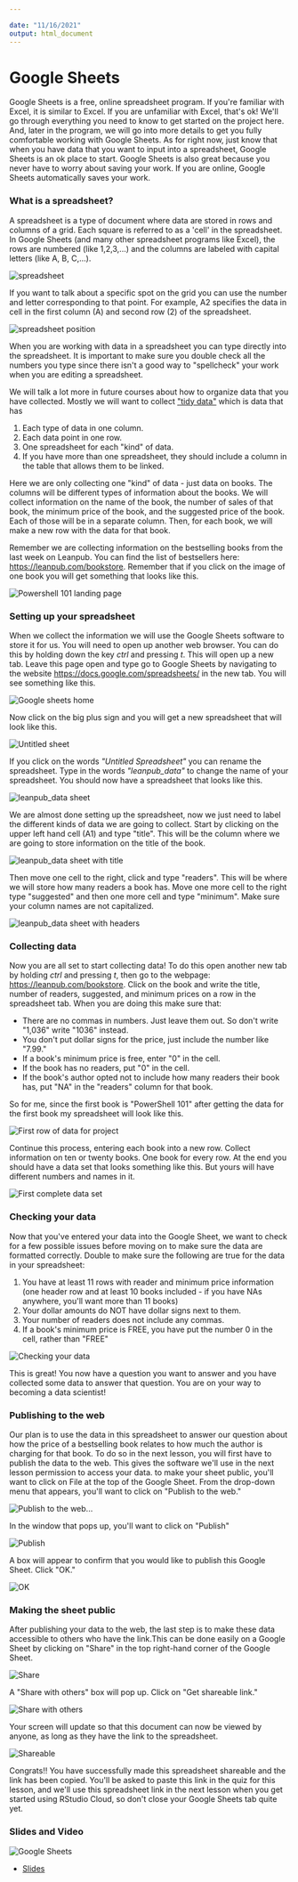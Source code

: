 ```yaml
---

date: "11/16/2021"
output: html_document
---
```




# Google Sheets

Google Sheets is a free, online spreadsheet program. If you're familiar with Excel, it is similar to Excel. If you are unfamiliar with Excel, that's ok! We'll go through everything you need to know to get started on the project here. And, later in the program, we will go into more details to get you fully comfortable working with Google Sheets. As for right now, just know that when you have data that you want to input into a spreadsheet, Google Sheets is an ok place to start. Google Sheets is also great because you never have to worry about saving your work. If you are online, Google Sheets automatically saves your work.

### What is a spreadsheet?

A spreadsheet is a type of document where data are stored in rows and columns of a grid. Each square is referred to as a 'cell' in the spreadsheet. In Google Sheets (and many other spreadsheet programs like Excel), the rows are numbered (like 1,2,3,...) and the columns are labeled with capital letters (like A, B, C,...).


![spreadsheet](https://docs.google.com/presentation/d/1EPt7DuMZOqJMElDNMi3PWO66OytMlWPoc-RsopdVxNM/export/png?id=1EPt7DuMZOqJMElDNMi3PWO66OytMlWPoc-RsopdVxNM&pageid=g2bfdb07292_0_151)

If you want to talk about a specific spot on the grid you can use the number and letter corresponding to that point. For example, A2 specifies the data in cell in the first column (A) and second row (2) of the spreadsheet.


![spreadsheet position](https://docs.google.com/presentation/d/1EPt7DuMZOqJMElDNMi3PWO66OytMlWPoc-RsopdVxNM/export/png?id=1EPt7DuMZOqJMElDNMi3PWO66OytMlWPoc-RsopdVxNM&pageid=g2f5ce65ab5_0_7)

When you are working with data in a spreadsheet you can type directly into the spreadsheet. It is important to make sure you double check all the numbers you type since there isn't a good way to "spellcheck" your work when you are editing a spreadsheet.

We will talk a lot more in future courses about how to organize data that you have collected. Mostly we will want to collect ["tidy data"](https://en.wikipedia.org/wiki/Tidy_data) which is data that has

1. Each type of data in one column.
2. Each data point in one row.
3. One spreadsheet for each "kind" of data.
4. If you have more than one spreadsheet, they should include a column in the table that allows them to be linked.

Here we are only collecting one "kind" of data - just data on books. The columns will be different types of information about the books. We will collect information on the name of the book, the number of sales of that book, the minimum price of the book, and the suggested price of the book. Each of those will be in a separate column. Then, for each book, we will make a new row with the data for that book.

Remember we are collecting information on the bestselling books from the last week on Leanpub. You can find the list of bestsellers here: https://leanpub.com/bookstore. Remember that if you click on the image of one book you will get something that looks like this.


![Powershell 101 landing page](https://docs.google.com/presentation/d/1EPt7DuMZOqJMElDNMi3PWO66OytMlWPoc-RsopdVxNM/export/png?id=1EPt7DuMZOqJMElDNMi3PWO66OytMlWPoc-RsopdVxNM&pageid=g2ded52d8f0_0_4)


### Setting up your spreadsheet

When we collect the information we will use the Google Sheets software to store it for us. You will need to open up another web browser. You can do this by holding down the key _ctrl_ and pressing _t_. This will open up a new tab. Leave this page open and type go to Google Sheets by navigating to the website https://docs.google.com/spreadsheets/ in the new tab. You will see something like this.


![Google sheets home](https://docs.google.com/presentation/d/1EPt7DuMZOqJMElDNMi3PWO66OytMlWPoc-RsopdVxNM/export/png?id=1EPt7DuMZOqJMElDNMi3PWO66OytMlWPoc-RsopdVxNM&pageid=g2f6cf370b2_0_0)

Now click on the big plus sign and you will get a new spreadsheet that will look like this.


![Untitled sheet](https://docs.google.com/presentation/d/1EPt7DuMZOqJMElDNMi3PWO66OytMlWPoc-RsopdVxNM/export/png?id=1EPt7DuMZOqJMElDNMi3PWO66OytMlWPoc-RsopdVxNM&pageid=g2f6cf370b2_0_6)

If you click on the words _"Untitled Spreadsheet"_ you can rename the spreadsheet. Type in the words _"leanpub\_data"_ to change the name of your spreadsheet. You should now have a spreadsheet that looks like this.


![leanpub_data sheet](https://docs.google.com/presentation/d/1EPt7DuMZOqJMElDNMi3PWO66OytMlWPoc-RsopdVxNM/export/png?id=1EPt7DuMZOqJMElDNMi3PWO66OytMlWPoc-RsopdVxNM&pageid=g2f6cf370b2_0_10)

We are almost done setting up the spreadsheet, now we just need to label the different kinds of data we are going to collect. Start by clicking on the upper left hand cell (A1) and type "title". This will be the column where we are going to store information on the title of the book.


![leanpub_data sheet with title](https://docs.google.com/presentation/d/1EPt7DuMZOqJMElDNMi3PWO66OytMlWPoc-RsopdVxNM/export/png?id=1EPt7DuMZOqJMElDNMi3PWO66OytMlWPoc-RsopdVxNM&pageid=g2f6cf370b2_0_15)

Then move one cell to the right, click and type "readers". This will be where we will store how many readers a book has. Move one more cell to the right type "suggested" and then one more cell and type "minimum". Make sure your column names are not capitalized.

![leanpub_data sheet with headers](https://docs.google.com/presentation/d/1EPt7DuMZOqJMElDNMi3PWO66OytMlWPoc-RsopdVxNM/export/png?id=1EPt7DuMZOqJMElDNMi3PWO66OytMlWPoc-RsopdVxNM&pageid=g2f6cf370b2_0_27)

### Collecting data

Now you are all set to start collecting data! To do this open another new tab by holding _ctrl_ and pressing _t_, then go to the webpage: https://leanpub.com/bookstore. Click on the book and write the title, number of readers, suggested, and minimum prices on a row in the spreadsheet tab. When you are doing this make sure that:

* There are no commas in numbers. Just leave them out. So don't write "1,036" write "1036" instead.
* You don't put dollar signs for the price, just include the number like "7.99."
* If a book's minimum price is free, enter "0" in the cell.
* If the book has no readers, put "0" in the cell.
* If the book's author opted not to include how many readers their book has, put "NA" in the "readers" column for that book.

So for me, since the first book is "PowerShell 101" after getting the data for the first book my spreadsheet will look like this.


![First row of data for project](https://docs.google.com/presentation/d/1EPt7DuMZOqJMElDNMi3PWO66OytMlWPoc-RsopdVxNM/export/png?id=1EPt7DuMZOqJMElDNMi3PWO66OytMlWPoc-RsopdVxNM&pageid=g2f6cf370b2_0_33)

Continue this process, entering each book into a new row. Collect information on ten or twenty books. One book for every row. At the end you should have a data set that looks something like this. But yours will have different numbers and names in it.


![First complete data set](https://docs.google.com/presentation/d/1EPt7DuMZOqJMElDNMi3PWO66OytMlWPoc-RsopdVxNM/export/png?id=1EPt7DuMZOqJMElDNMi3PWO66OytMlWPoc-RsopdVxNM&pageid=g2ded52d8f0_0_82)

### Checking your data

Now that you've entered your data into the Google Sheet, we want to check for a few possible issues before moving on to make sure the data are formatted correctly. Double to make sure the following are true for the data in your spreadsheet:

1. You have at least 11 rows with reader and minimum price information (one header row and at least 10 books included - if you have NAs anywhere, you'll want more than 11 books)
2. Your dollar amounts do NOT have dollar signs next to them.
3. Your number of readers does not include any commas.
4. If a book's minimum price is FREE, you have put the number 0 in the cell, rather than "FREE"


![Checking your data](https://docs.google.com/presentation/d/1EPt7DuMZOqJMElDNMi3PWO66OytMlWPoc-RsopdVxNM/export/png?id=1EPt7DuMZOqJMElDNMi3PWO66OytMlWPoc-RsopdVxNM&pageid=g324d81a498_0_28)

This is great! You now have a question you want to answer and you have collected some data to answer that question. You are on your way to becoming a data scientist!

### Publishing to the web

Our plan is to use the data in this spreadsheet to answer our question about how the price of a bestselling book relates to how much the author is charging for that book. To do so in the next lesson, you will first have to publish the data to the web. This gives the software we'll use in the next lesson permission to access your data. to make your sheet public, you'll want to click on File at the top of the Google Sheet. From the drop-down menu that appears, you'll want to click on "Publish to the web."


![Publish to the web...](https://docs.google.com/presentation/d/1EPt7DuMZOqJMElDNMi3PWO66OytMlWPoc-RsopdVxNM/export/png?id=1EPt7DuMZOqJMElDNMi3PWO66OytMlWPoc-RsopdVxNM&pageid=g37a0676f96_0_0)

In the window that pops up, you'll want to click on "Publish"

![Publish](https://docs.google.com/presentation/d/1EPt7DuMZOqJMElDNMi3PWO66OytMlWPoc-RsopdVxNM/export/png?id=1EPt7DuMZOqJMElDNMi3PWO66OytMlWPoc-RsopdVxNM&pageid=g37a0676f96_0_8)

A box will appear to confirm that you would like to publish this Google Sheet. Click "OK."


![OK](https://docs.google.com/presentation/d/1EPt7DuMZOqJMElDNMi3PWO66OytMlWPoc-RsopdVxNM/export/png?id=1EPt7DuMZOqJMElDNMi3PWO66OytMlWPoc-RsopdVxNM&pageid=g37a0676f96_0_17)

### Making the sheet public

After publishing your data to the web, the last step is to make these data accessible to others who have the link.This can be done easily on a Google Sheet by clicking on "Share" in the top right-hand corner of the Google Sheet.


![Share](https://docs.google.com/presentation/d/1EPt7DuMZOqJMElDNMi3PWO66OytMlWPoc-RsopdVxNM/export/png?id=1EPt7DuMZOqJMElDNMi3PWO66OytMlWPoc-RsopdVxNM&pageid=g2f8abafabb_0_75)

A "Share with others" box will pop up. Click on "Get shareable link."


![Share with others](https://docs.google.com/presentation/d/1EPt7DuMZOqJMElDNMi3PWO66OytMlWPoc-RsopdVxNM/export/png?id=1EPt7DuMZOqJMElDNMi3PWO66OytMlWPoc-RsopdVxNM&pageid=g2f8abafabb_0_82)

Your screen will update so that this document can now be viewed by anyone, as long as they have the link to the spreadsheet.


![Shareable](https://docs.google.com/presentation/d/1EPt7DuMZOqJMElDNMi3PWO66OytMlWPoc-RsopdVxNM/export/png?id=1EPt7DuMZOqJMElDNMi3PWO66OytMlWPoc-RsopdVxNM&pageid=g2f8abafabb_0_89)

Congrats!! You have successfully made this spreadsheet shareable and the link has been copied. You'll be asked to paste this link in the quiz for this lesson, and we'll use this spreadsheet link in the next lesson when you get started using RStudio Cloud, so don't close your Google Sheets tab quite yet.

### Slides and Video

![Google Sheets](https://youtu.be/-Mh2AbCisQA)

* [Slides](https://docs.google.com/presentation/d/1EPt7DuMZOqJMElDNMi3PWO66OytMlWPoc-RsopdVxNM/edit?usp=sharing)
